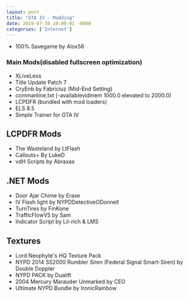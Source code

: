 ```yaml
--- 
layout: post
title: "GTA IV - Modding"
date: 2019-07-30 10:00:01 -0600
categories: ['Internet']
---
```


* 100% Savegame by Alox56 
### Main Mods(disabled fullscreen optimization)
* XLiveLess
* Title Update Patch 7
* CryEnb by Fabriciuz (Mid-End Setting)
* commanline.txt (-availablevidmem 1000.0 elevated to 2000.0)
* LCPDFR (bundled with mod loaders)
* ELS 8.5
* Simple Trainer for GTA IV
## LCPDFR Mods
* The Wasteland by LtFlash 
* Callouts+ By LukeD
* vdH Scripts by Abraxas
## .NET Mods
* Door Ajar Chime by Erase
* IV Flash light by NYPDDetectiveODonnell
* TurnTires by FinKone
* TrafficFlowV5 by Sam
* Indicator Script by Lil-rich & LMS
## Textures 
* Lord Neophyte's HQ Texture Pack
* NYPD 2014 SS2000 Rumbler Siren (Federal Signal Smart-Siren) by Double Doppler
* NYPD PACK by Dualift
* 2004 Mercury Marauder Unmarked by CEO
* Ultimate NYPD Bundle by IronicRainbow
